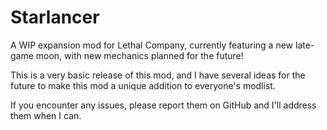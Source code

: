# Starlancer
A WIP expansion mod for Lethal Company, currently featuring a new late-game moon, with new mechanics planned for the future!

This is a very basic release of this mod, and I have several ideas for the future to make this mod a unique addition to everyone's modlist.

If you encounter any issues, please report them on GitHub and I'll address them when I can.

